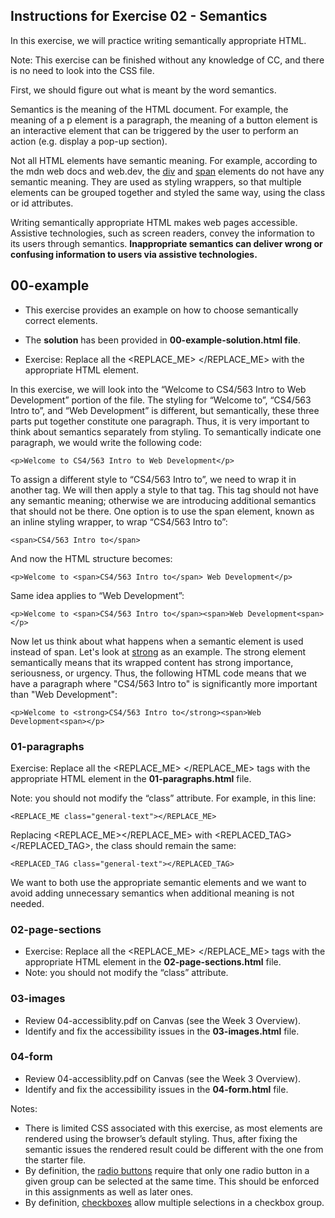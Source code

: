 ## Instructions for Exercise 02 - Semantics

In this exercise, we will practice writing semantically appropriate HTML.

Note: This exercise can be finished without any knowledge of CC, and there is no need to look into the CSS file.

First, we should figure out what is meant by the word semantics.

Semantics is the meaning of the HTML document. For example, the meaning of a p element is a paragraph, the meaning of a button element is an interactive element that can be triggered by the user to perform an action (e.g. display a pop-up section).

Not all HTML elements have semantic meaning. For example, according to the mdn web docs and web.dev, the [div](https://developer.mozilla.org/en-US/docs/Web/HTML/Element/div) and [span](https://developer.mozilla.org/en-US/docs/Web/HTML/Element/span) elements do not have any semantic meaning. They are used as styling wrappers, so that multiple elements can be grouped together and styled the same way, using the class or id attributes.

Writing semantically appropriate HTML makes web pages accessible. Assistive technologies, such as screen readers, convey the information to its users through semantics. **Inappropriate semantics can deliver wrong or confusing information to users via assistive technologies.**

## 00-example

- This exercise provides an example on how to choose semantically correct elements.
- The **solution** has been provided in **00-example-solution.html file**.

- Exercise: Replace all the <REPLACE_ME> </REPLACE_ME> with the appropriate HTML element.

In this exercise, we will look into the “Welcome to CS4/563 Intro to Web Development” portion of the file. The styling for “Welcome to”, “CS4/563 Intro to”, and “Web Development” is different, but semantically, these three parts put together constitute one paragraph. Thus, it is very important to think about semantics separately from styling. To semantically indicate one paragraph, we would write the following code:

    <p>Welcome to CS4/563 Intro to Web Development</p>

To assign a different style to “CS4/563 Intro to”, we need to wrap it in another tag. We will then apply a style to that tag. This tag should not have any semantic meaning; otherwise we are introducing additional semantics that should not be there. One option is to use the span element, known as an inline styling wrapper, to wrap “CS4/563 Intro to”:

    <span>CS4/563 Intro to</span>

And now the HTML structure becomes:

    <p>Welcome to <span>CS4/563 Intro to</span> Web Development</p>

Same idea applies to “Web Development”:

    <p>Welcome to <span>CS4/563 Intro to</span><span>Web Development<span></p>

Now let us think about what happens when a semantic element is used instead of span. Let's look at [strong](https://developer.mozilla.org/en-US/docs/Web/HTML/Element/strong) as an example. The strong element semantically means that its wrapped content has strong importance, seriousness, or urgency. Thus, the following HTML code means that we have a paragraph where "CS4/563 Intro to" is significantly more important than "Web Development":

    <p>Welcome to <strong>CS4/563 Intro to</strong><span>Web Development<span></p>

### 01-paragraphs

Exercise: Replace all the <REPLACE_ME> </REPLACE_ME> tags with the appropriate HTML element in the **01-paragraphs.html** file.

Note: you should not modify the “class” attribute. For example, in this line:

    <REPLACE_ME class="general-text"></REPLACE_ME>

Replacing <REPLACE_ME></REPLACE_ME> with <REPLACED_TAG></REPLACED_TAG>, the class should remain the same:

    <REPLACED_TAG class="general-text"></REPLACED_TAG>

We want to both use the appropriate semantic elements and we want to avoid adding unnecessary semantics when additional meaning is not needed.

### 02-page-sections

- Exercise: Replace all the <REPLACE_ME> </REPLACE_ME> tags with the appropriate HTML element in the **02-page-sections.html** file.
- Note: you should not modify the “class” attribute.

### 03-images

- Review 04-accessiblity.pdf on Canvas (see the Week 3 Overview).
- Identify and fix the accessibility issues in the **03-images.html** file.

### 04-form

- Review 04-accessiblity.pdf on Canvas (see the Week 3 Overview).
- Identify and fix the accessibility issues in the **04-form.html** file.

Notes:

- There is limited CSS associated with this exercise, as most elements are rendered using the browser’s default styling. Thus, after fixing the semantic issues the rendered result could be different with the one from the starter file. 
- By definition, the [radio buttons](https://developer.mozilla.org/en-US/docs/Web/HTML/Element/input/radio) require that only one radio button in a given group can be selected at the same time. This should be enforced in this assignments as well as later ones.
- By definition, [checkboxes](https://developer.mozilla.org/en-US/docs/Web/HTML/Element/input/checkbox) allow multiple selections in a checkbox group.
